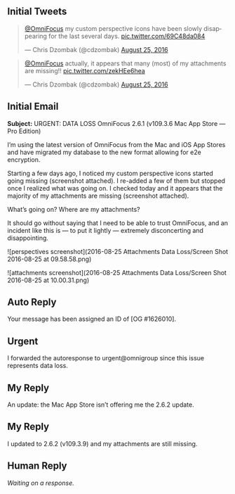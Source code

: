## Initial Tweets

<blockquote class="twitter-tweet" data-lang="en"><p lang="en" dir="ltr"><a href="https://twitter.com/OmniFocus">@OmniFocus</a> my custom perspective icons have been slowly disappearing for the last several days. <a href="https://t.co/69C48da084">pic.twitter.com/69C48da084</a></p>&mdash; Chris Dzombak (@cdzombak) <a href="https://twitter.com/cdzombak/status/768810053235122176">August 25, 2016</a></blockquote> <script async src="//platform.twitter.com/widgets.js" charset="utf-8"></script>

<blockquote class="twitter-tweet" data-conversation="none" data-lang="en"><p lang="en" dir="ltr"><a href="https://twitter.com/OmniFocus">@OmniFocus</a> actually, it appears that many (most) of my attachments are missing!! <a href="https://t.co/zekHEe6hea">pic.twitter.com/zekHEe6hea</a></p>&mdash; Chris Dzombak (@cdzombak) <a href="https://twitter.com/cdzombak/status/768810387881889793">August 25, 2016</a></blockquote> <script async src="//platform.twitter.com/widgets.js" charset="utf-8"></script>

## Initial Email

**Subject:** URGENT: DATA LOSS OmniFocus 2.6.1 (v109.3.6 Mac App Store — Pro Edition)

I’m using the latest version of OmniFocus from the Mac and iOS App Stores and have migrated my database to the new format allowing for e2e encryption.

Starting a few days ago, I noticed my custom perspective icons started going missing (screenshot attached). I re-added a few of them but stopped once I realized what was going on. I checked today and it appears that the majority of my attachments are missing (screenshot attached).

What’s going on? Where are my attachments?

It should go without saying that I need to be able to trust OmniFocus, and an incident like this is — to put it lightly — extremely disconcerting and disappointing.

![perspectives screenshot](2016-08-25 Attachments Data Loss/Screen Shot 2016-08-25 at 09.58.58.png)

![attachments screenshot](2016-08-25 Attachments Data Loss/Screen Shot 2016-08-25 at 10.00.31.png)

## Auto Reply

Your message has been assigned an ID of [OG #1626010].

## Urgent

I forwarded the autoresponse to urgent@omnigroup since this issue represents data loss.

## My Reply

An update: the Mac App Store isn’t offering me the 2.6.2 update.

## My Reply

I updated to 2.6.2 (v109.3.9) and my attachments are still missing.

## Human Reply

_Waiting on a response._

